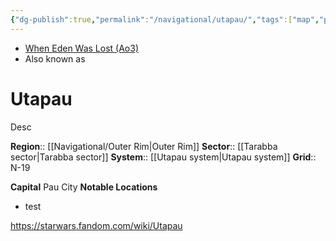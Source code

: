 ```yaml
---
{"dg-publish":true,"permalink":"/navigational/utapau/","tags":["map","planet","starkiller","outerrim","tarabba","unfinished"]}
---
```


- [When Eden Was Lost (Ao3)](https://archiveofourown.org/works/19334440/chapters/45992584)
- Also known as
# Utapau
Desc

**Region**::  [[Navigational/Outer Rim\|Outer Rim]]
**Sector**::  [[Tarabba sector\|Tarabba sector]]
**System**::  [[Utapau system\|Utapau system]]
**Grid**::  N-19

**Capital** Pau City
**Notable Locations**
- test

https://starwars.fandom.com/wiki/Utapau